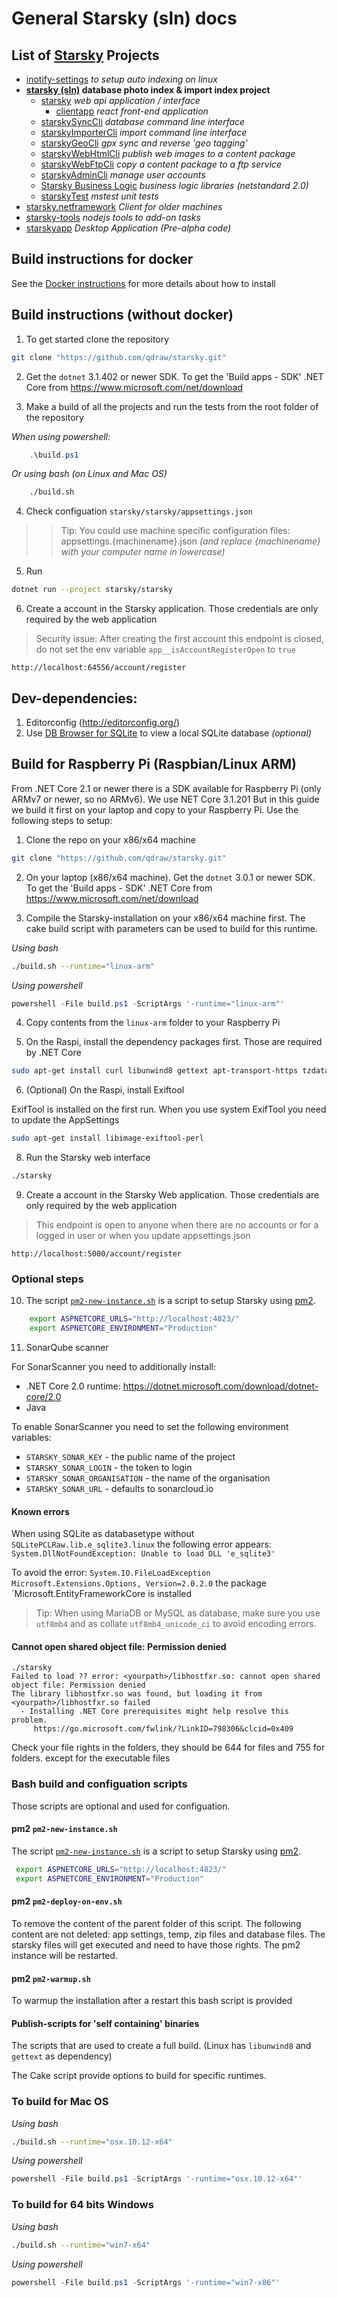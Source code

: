 # General Starsky (sln) docs
## List of [Starsky](../readme.md) Projects
 * [inotify-settings](../inotify-settings/readme.md) _to setup auto indexing on linux_
 * __[starsky (sln)](../starsky/readme.md) database photo index & import index project__
    * [starsky](../starsky/starsky/readme.md) _web api application / interface_
      *  [clientapp](../starsky/starsky/clientapp/readme.md) _react front-end application_
    * [starskySyncCli](../starsky/starskysynccli/readme.md)  _database command line interface_
    * [starskyImporterCli](../starsky/starskyimportercli/readme.md)  _import command line interface_
    * [starskyGeoCli](../starsky/starskygeocli/readme.md)  _gpx sync and reverse 'geo tagging'_
    * [starskyWebHtmlCli](../starsky/starskywebhtmlcli/readme.md)  _publish web images to a content package_
    * [starskyWebFtpCli](../starsky/starskywebftpcli/readme.md)  _copy a content package to a ftp service_
    * [starskyAdminCli](../starsky/starskyadmincli/readme.md)  _manage user accounts_
    * [Starsky Business Logic](../starsky/starskybusinesslogic/readme.md) _business logic libraries (netstandard 2.0)_
    * [starskyTest](../starsky/starskytest/readme.md)  _mstest unit tests_
 * [starsky.netframework](../starsky.netframework/readme.md) _Client for older machines_
 * [starsky-tools](../starsky-tools/readme.md) _nodejs tools to add-on tasks_
 * [starskyapp](../starskyapp/readme.md) _Desktop Application (Pre-alpha code)_

## Build instructions for docker
See the [Docker instructions](readme-docker-instructions.md) for more details about how to install

## Build instructions (without docker)

1.  To get started clone the repository

```sh
git clone "https://github.com/qdraw/starsky.git"
```

2.  Get the `dotnet` 3.1.402 or newer SDK. To get the 'Build apps - SDK' .NET Core from https://www.microsoft.com/net/download

3. Make a build of all the projects and run the tests
from the root folder of the repository

_When using powershell:_

```powershell
    .\build.ps1
```

_Or using bash (on Linux and Mac OS)_
```sh
    ./build.sh
```

4.  Check configuation `starsky/starsky/appsettings.json`

>>   Tip: You could use machine specific configuration files: appsettings.{machinename}.json _(and replace {machinename} with your computer name in lowercase)_


5.  Run

```sh
dotnet run --project starsky/starsky
```

6.  Create a account in the Starsky application. Those credentials are only required by the web application
> Security issue: After creating the first account this endpoint is closed, do not set the env variable `app__isAccountRegisterOpen` to `true`

```
http://localhost:64556/account/register
```

## Dev-dependencies:
1.  Editorconfig (http://editorconfig.org/)
2.  Use [DB Browser for SQLite](https://sqlitebrowser.org/) to view a local SQLite database _(optional)_


## Build for Raspberry Pi (Raspbian/Linux ARM)
From .NET Core 2.1 or newer there is a SDK available for Raspberry Pi (only ARMv7 or newer, so no ARMv6). We use NET Core 3.1.201
But in this guide we build it first on your laptop and copy to your Raspberry Pi. Use the following steps to setup:

1.  Clone the repo on your x86/x64 machine

```sh
git clone "https://github.com/qdraw/starsky.git"
```

2.  On your laptop (x86/x64 machine). Get the `dotnet` 3.0.1 or newer SDK. To get the 'Build apps - SDK' .NET Core from https://www.microsoft.com/net/download

3.  Compile the Starsky-installation on your x86/x64 machine first. The cake build script with parameters can be used to build for this runtime.

_Using bash_
```sh
./build.sh --runtime="linux-arm"
```

_Using powershell_
```powershell
powershell -File build.ps1 -ScriptArgs '-runtime="linux-arm"'
```

4.  Copy contents from the `linux-arm` folder to your Raspberry Pi

5.  On the Raspi, install the dependency packages first. Those are required by .NET Core

```sh
sudo apt-get install curl libunwind8 gettext apt-transport-https tzdata
```

6. (Optional) On the Raspi, install Exiftool

ExifTool is installed on the first run. When you use system ExifTool you need to update the AppSettings

```sh
sudo apt-get install libimage-exiftool-perl
```

8.  Run the Starsky web interface

```sh
./starsky
```

9.  Create a account in the Starsky Web application. Those credentials are only required by the web application

> This endpoint is open to anyone when there are no accounts or for a logged in user or when you update appsettings.json

```
http://localhost:5000/account/register
```

### Optional steps  
10.  The script [`pm2-new-instance.sh`](starsky/pm2-new-instance.sh) is a script to setup Starsky using [pm2](http://pm2.keymetrics.io/).

```sh
    export ASPNETCORE_URLS="http://localhost:4823/"
    export ASPNETCORE_ENVIRONMENT="Production"
```

11. SonarQube scanner

For SonarScanner you need to additionally install:
- .NET Core 2.0 runtime: https://dotnet.microsoft.com/download/dotnet-core/2.0
- Java

To enable SonarScanner you need to set the following environment variables:
- `STARSKY_SONAR_KEY` - the public name of the project
- `STARSKY_SONAR_LOGIN` - the token to login
- `STARSKY_SONAR_ORGANISATION` - the name of the organisation
- `STARSKY_SONAR_URL` - defaults to sonarcloud.io

#### Known errors
When using SQLite as databasetype without `SQLitePCLRaw.lib.e_sqlite3.linux` the following error appears:
`System.DllNotFoundException: Unable to load DLL 'e_sqlite3'`

To avoid the error: `System.IO.FileLoadException` `Microsoft.Extensions.Options, Version=2.0.2.0` the package `Microsoft.EntityFrameworkCore is installed

> Tip: When using MariaDB or MySQL as database, make sure you use `utf8mb4` and as collate `utf8mb4_unicode_ci` to avoid encoding errors.

#### Cannot open shared object file: Permission denied

```
./starsky
Failed to load ?? error: <yourpath>/libhostfxr.so: cannot open shared object file: Permission denied
The library libhostfxr.so was found, but loading it from <yourpath>/libhostfxr.so failed
  - Installing .NET Core prerequisites might help resolve this problem.
     https://go.microsoft.com/fwlink/?LinkID=798306&clcid=0x409
```

Check your file rights in the folders, they should be 644 for files and 755 for folders.
except for the executable  files

### Bash build and configuation scripts

Those scripts are optional and used for configuation.

#### pm2 `pm2-new-instance.sh`
The script [`pm2-new-instance.sh`](starsky/pm2-new-instance.sh) is a script to setup Starsky using [pm2](http://pm2.keymetrics.io/).
```sh
 export ASPNETCORE_URLS="http://localhost:4823/"
 export ASPNETCORE_ENVIRONMENT="Production"
```

#### pm2 `pm2-deploy-on-env.sh`

To remove the content of the parent folder of this script. The following content are not deleted: app settings, temp, zip files and database files. The starsky files will get executed and need to have those rights. The pm2 instance will be restarted.

#### pm2 `pm2-warmup.sh`

To warmup the installation after a restart this bash script is provided


#### Publish-scripts for 'self containing' binaries

The scripts that are used to create a full build. (Linux has `libunwind8` and `gettext` as dependency)

The Cake script provide options to build for specific runtimes.

### To build for Mac OS

_Using bash_
```sh
./build.sh --runtime="osx.10.12-x64"
```

_Using powershell_
```powershell
powershell -File build.ps1 -ScriptArgs '-runtime="osx.10.12-x64"'
```
### To build for 64 bits Windows

_Using bash_
```sh
./build.sh --runtime="win7-x64"
```

_Using powershell_
```powershell
powershell -File build.ps1 -ScriptArgs '-runtime="win7-x86"'
```
